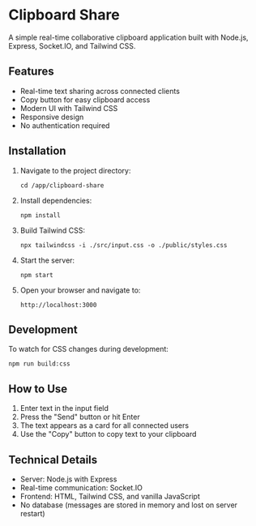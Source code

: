 # Clipboard Share

A simple real-time collaborative clipboard application built with Node.js, Express, Socket.IO, and Tailwind CSS.

## Features

- Real-time text sharing across connected clients
- Copy button for easy clipboard access
- Modern UI with Tailwind CSS
- Responsive design
- No authentication required

## Installation

1. Navigate to the project directory:
   ```
   cd /app/clipboard-share
   ```

2. Install dependencies:
   ```
   npm install
   ```

3. Build Tailwind CSS:
   ```
   npx tailwindcss -i ./src/input.css -o ./public/styles.css
   ```

4. Start the server:
   ```
   npm start
   ```

5. Open your browser and navigate to:
   ```
   http://localhost:3000
   ```

## Development

To watch for CSS changes during development:
```
npm run build:css
```

## How to Use

1. Enter text in the input field
2. Press the "Send" button or hit Enter
3. The text appears as a card for all connected users
4. Use the "Copy" button to copy text to your clipboard

## Technical Details

- Server: Node.js with Express
- Real-time communication: Socket.IO
- Frontend: HTML, Tailwind CSS, and vanilla JavaScript
- No database (messages are stored in memory and lost on server restart)

